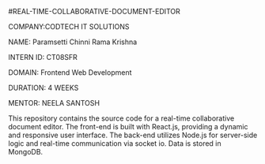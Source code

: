 #REAL-TIME-COLLABORATIVE-DOCUMENT-EDITOR

COMPANY:CODTECH IT SOLUTIONS

NAME: Paramsetti Chinni Rama Krishna

INTERN ID: CT08SFR

DOMAIN: Frontend Web Development

DURATION: 4 WEEKS

MENTOR: NEELA SANTOSH

This repository contains the source code for a real-time collaborative document editor. The front-end is built with React.js, providing a dynamic and responsive user interface. The back-end utilizes Node.js for server-side logic and real-time communication via socket io. Data is stored in MongoDB.

